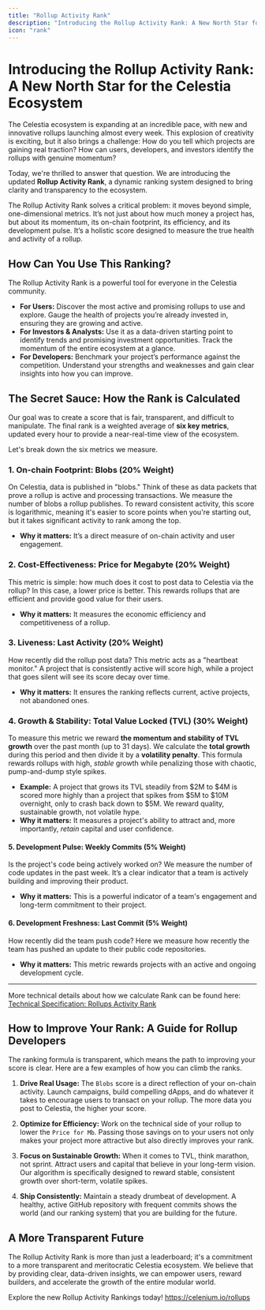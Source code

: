 ```yaml
---
title: "Rollup Activity Rank"
description: "Introducing the Rollup Activity Rank: A New North Star for the Celestia Ecosystem"
icon: "rank"
---
```


# Introducing the Rollup Activity Rank: A New North Star for the Celestia Ecosystem


The Celestia ecosystem is expanding at an incredible pace, with new and innovative rollups launching almost every week. This explosion of creativity is exciting, but it also brings a challenge: How do you tell which projects are gaining real traction? How can users, developers, and investors identify the rollups with genuine momentum?

Today, we're thrilled to answer that question. We are introducing the updated **Rollup Activity Rank**, a dynamic ranking system designed to bring clarity and transparency to the ecosystem.

The Rollup Activity Rank solves a critical problem: it moves beyond simple, one-dimensional metrics. It’s not just about how much money a project has, but about its momentum, its on-chain footprint, its efficiency, and its development pulse. It’s a holistic score designed to measure the true health and activity of a rollup.


## How Can You Use This Ranking?

The Rollup Activity Rank is a powerful tool for everyone in the Celestia community.

* **For Users:** Discover the most active and promising rollups to use and explore. Gauge the health of projects you’re already invested in, ensuring they are growing and active.
* **For Investors & Analysts:** Use it as a data-driven starting point to identify trends and promising investment opportunities. Track the momentum of the entire ecosystem at a glance.
* **For Developers:** Benchmark your project’s performance against the competition. Understand your strengths and weaknesses and gain clear insights into how you can improve.


## The Secret Sauce: How the Rank is Calculated

Our goal was to create a score that is fair, transparent, and difficult to manipulate. The final rank is a weighted average of **six key metrics**, updated every hour to provide a near-real-time view of the ecosystem.

Let's break down the six metrics we measure.


### 1. On-chain Footprint: Blobs (20% Weight)

On Celestia, data is published in "blobs." Think of these as data packets that prove a rollup is active and processing transactions. We measure the number of blobs a rollup publishes. To reward consistent activity, this score is logarithmic, meaning it's easier to score points when you're starting out, but it takes significant activity to rank among the top.
* **Why it matters:** It’s a direct measure of on-chain activity and user engagement.


### 2. Cost-Effectiveness: Price for Megabyte (20% Weight)

This metric is simple: how much does it cost to post data to Celestia via the rollup? In this case, a lower price is better. This rewards rollups that are efficient and provide good value for their users.
* **Why it matters:** It measures the economic efficiency and competitiveness of a rollup.


### 3. Liveness: Last Activity (20% Weight)

How recently did the rollup post data? This metric acts as a "heartbeat monitor." A project that is consistently active will score high, while a project that goes silent will see its score decay over time.
* **Why it matters:** It ensures the ranking reflects current, active projects, not abandoned ones.


### 4. Growth & Stability: Total Value Locked (TVL) (30% Weight)

To measure this metric we reward **the momentum and stability of TVL growth** over the past month (up to 31 days). We calculate the **total growth** during this period and then divide it by a **volatility penalty**. This formula rewards rollups with high, *stable* growth while penalizing those with chaotic, pump-and-dump style spikes.
* **Example:** A project that grows its TVL steadily from \$2M to \$4M is scored more highly than a project that spikes from \$5M to \$10M overnight, only to crash back down to \$5M. We reward quality, sustainable growth, not volatile hype.
* **Why it matters:** It measures a project's ability to attract and, more importantly, *retain* capital and user confidence.


#### 5. Development Pulse: Weekly Commits (5% Weight)

Is the project's code being actively worked on? We measure the number of code updates in the past week. It’s a clear indicator that a team is actively building and improving their product.
* **Why it matters:** This is a powerful indicator of a team's engagement and long-term commitment to their project.


#### 6. Development Freshness: Last Commit (5% Weight)

How recently did the team push code? Here we measure how recently the team has pushed an update to their public code repositories.
* **Why it matters:** This metric rewards projects with an active and ongoing development cycle.

---

More technical details about how we calculate Rank can be found here: [Technical Specification: Rollups Activity Rank](/features/rollup-activity-rank-specification)


## How to Improve Your Rank: A Guide for Rollup Developers

The ranking formula is transparent, which means the path to improving your score is clear. Here are a few examples of how you can climb the ranks.

1. **Drive Real Usage:** The `Blobs` score is a direct reflection of your on-chain activity. Launch campaigns, build compelling dApps, and do whatever it takes to encourage users to transact on your rollup. The more data you post to Celestia, the higher your score.

2. **Optimize for Efficiency:** Work on the technical side of your rollup to lower the `Price for Mb`. Passing those savings on to your users not only makes your project more attractive but also directly improves your rank.

3. **Focus on Sustainable Growth:** When it comes to TVL, think marathon, not sprint. Attract users and capital that believe in your long-term vision. Our algorithm is specifically designed to reward stable, consistent growth over short-term, volatile spikes.

4. **Ship Consistently:** Maintain a steady drumbeat of development. A healthy, active GitHub repository with frequent commits shows the world (and our ranking system) that you are building for the future.


## A More Transparent Future

The Rollup Activity Rank is more than just a leaderboard; it's a commitment to a more transparent and meritocratic Celestia ecosystem. We believe that by providing clear, data-driven insights, we can empower users, reward builders, and accelerate the growth of the entire modular world.

Explore the new Rollup Activity Rankings today! https://celenium.io/rollups
